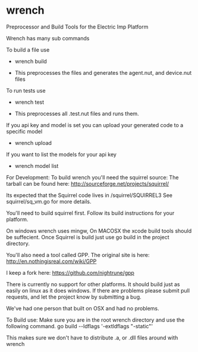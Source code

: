 # wrench
Preprocessor and Build Tools for the Electric Imp Platform

Wrench has many sub commands

To build a file use
- wrench build

- This preprocesses the files and generates the agent.nut, and device.nut files

To run tests use
- wrench test

- This preprocesses all .test.nut files and runs them.


If you api key and model is set you can upload your generated code to a specific
model
- wrench upload

If you want to list the models for your api key
- wrench model list


For Development:
  To build wrench you'll need the squirrel source:
  The tarball can be found here:
  http://sourceforge.net/projects/squirrel/

  Its expected that the Squirrel code lives in <project dir>/squirrel/SQUIRREL3
  See squirrel/sq_vm.go for more details.

  You'll need to build squirrel first.
  Follow its build instructions for your platform.

  On windows wrench uses mingw, On MACOSX the xcode build tools should be suffecient.
  Once Squirrel is build just use go build in the project directory.

  You'll also need a tool called GPP. The original site is here: 
  http://en.nothingisreal.com/wiki/GPP
  
  I keep a fork here: https://github.com/nightrune/gpp
  
  There is currently no support for other platforms. It should build just
  as easily on linux as it does windows. If there are problems please submit
  pull requests, and let the project know by submitting a bug.
  
  We've had one person that built on OSX and had no problems.

To Build use:
Make sure you are in the root wrench directory and use the following command.
go build --ldflags '-extldflags "-static"'

This makes sure we don't have to distribute .a, or .dll files around with wrench

